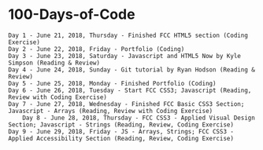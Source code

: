 # 100-Days-of-Code

	Day 1 - June 21, 2018, Thursday - Finished FCC HTML5 section (Coding Exercise)
	Day 2 - June 22, 2018, Friday - Portfolio (Coding)
	Day 3 - June 23, 2018, Saturday - Javascript and HTML5 Now by Kyle Simpson (Reading & Review)
	Day 4 - June 24, 2018, Sunday - Git tutorial by Ryan Hodson (Reading & Review)
	Day 5 - June 25, 2018, Monday - Finished Portfolio (Coding)
	Day 6 - June 26, 2018, Tuesday - Start FCC CSS3; Javascript (Reading, Review with Coding Exercise)
	Day 7 - June 27, 2018, Wednesday - Finished FCC Basic CSS3 Section; Javascript - Arrays (Reading, Review with Coding Exercise)
        Day 8 - June 28, 2018, Thursday - FCC CSS3 - Applied Visual Design Section; Javascript - Strings (Reading, Review, Coding Exercise)
	Day 9 - June 29, 2018, Friday - JS - Arrays, Strings; FCC CSS3 - Applied Accessibility Section (Reading, Review, Coding Exercise) 

